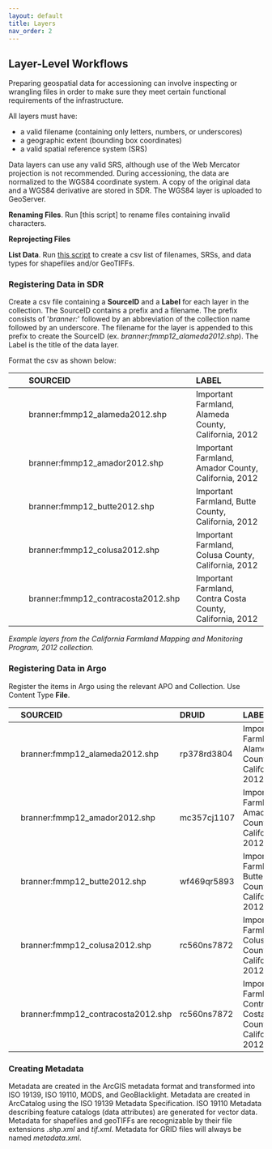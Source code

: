 ```yaml
---
layout: default
title: Layers
nav_order: 2
---
```


## Layer-Level Workflows

Preparing geospatial data for accessioning can involve inspecting or wrangling files in order to make sure they meet certain functional requirements of the infrastructure. 

All layers must have:

* a valid filename (containing only letters, numbers, or underscores)
* a geographic extent (bounding box coordinates)
* a valid spatial reference system (SRS)

Data layers can use any valid SRS, although use of the Web Mercator projection is not recommended. During accessioning, the data are normalized to the WGS84 coordinate system. A copy of the original data and a WGS84 derivative are stored in SDR. The WGS84 layer is uploaded to GeoServer.

**Renaming Files**. Run [this script] to rename files containing invalid characters.

**Reprojecting Files**

**List Data**. Run [this script](https://raw.githubusercontent.com/kimdurante/metadataWorkflow/master/checkData.py) to create a csv list of filenames, SRSs, and data types for shapefiles and/or GeoTIFFs.

### Registering Data in SDR

Create a csv file containing a **SourceID** and a **Label** for each layer in the collection. The SourceID contains a prefix and a filename. The prefix consists of '*branner:*' followed by an abbreviation of the collection name followed by an underscore. The filename for the layer is appended to this prefix to create the SourceID (ex. *branner:fmmp12_alameda2012.shp*). The Label is the title of the data layer. 

Format the csv as shown below:

|||SOURCEID||LABEL|
|:----|:----|:----|:----|:----|
|||branner:fmmp12_alameda2012.shp||Important Farmland, Alameda County, California, 2012|
|||branner:fmmp12_amador2012.shp||Important Farmland, Amador County, California, 2012|
|||branner:fmmp12_butte2012.shp||Important Farmland, Butte County, California, 2012|
|||branner:fmmp12_colusa2012.shp||Important Farmland, Colusa County, California, 2012|
|||branner:fmmp12_contracosta2012.shp||Important Farmland, Contra Costa County, California, 2012|


_Example layers from the California Farmland Mapping and Monitoring Program, 2012 collection._


### Registering Data in Argo

Register the items in Argo using the relevant APO and Collection. Use Content Type **File**.

||SOURCEID|DRUID|LABEL|
|:----|:----|:----|:----|
||branner:fmmp12_alameda2012.shp|rp378rd3804|Important Farmland, Alameda County, California, 2012|
||branner:fmmp12_amador2012.shp|mc357cj1107|Important Farmland, Amador County, California, 2012|
||branner:fmmp12_butte2012.shp|wf469qr5893|Important Farmland, Butte County, California, 2012|
||branner:fmmp12_colusa2012.shp|rc560ns7872|Important Farmland, Colusa County, California, 2012|
||branner:fmmp12_contracosta2012.shp|rc560ns7872|Important Farmland, Contra Costa County, California, 2012|

### Creating Metadata

Metadata are created in the ArcGIS metadata format and transformed into ISO 19139, ISO 19110, MODS, and GeoBlacklight.
Metadata are created in ArcCatalog using the ISO 19139 Metadata Specification. ISO 19110 Metadata describing feature catalogs (data attributes) are generated for vector data. Metadata for shapefiles and geoTIFFs are recognizable by their file extensions *.shp.xml* and *tif.xml*. Metadata for GRID files will always be named *metadata.xml*.


